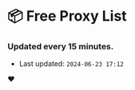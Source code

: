 # :package: Free Proxy List
### Updated every 15 minutes.

- Last updated: `2024-06-23 17:12`

:heart:
